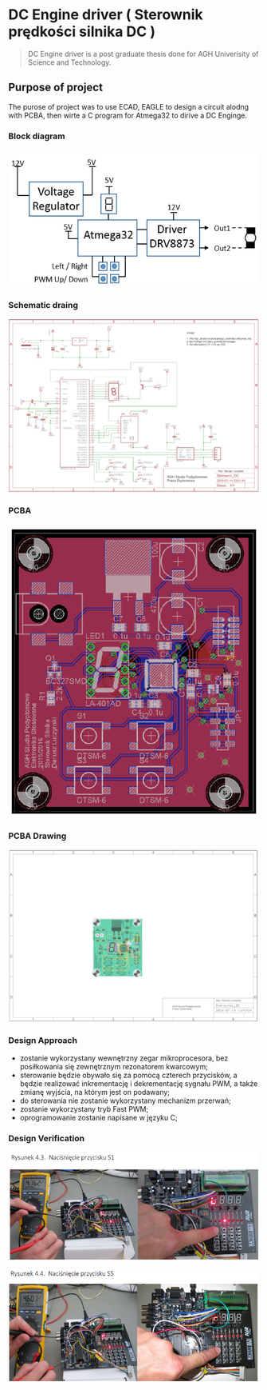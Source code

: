 # DC Engine driver ( Sterownik prędkości silnika DC )

> DC Engine driver is a post graduate thesis done for AGH Univerisity of Science and Technology.

## Purpose of project
The purose of project was to use ECAD, EAGLE to design a circuit alodng with
PCBA, then wirte a C program for Atmega32 to dirive a DC Enginge.

### Block diagram
![Block diagram](https://github.com/LuczynskiDar/SilnikDC/blob/master/Img/bloc_diagram.PNG)

### Schematic draing

![Schematics](https://github.com/LuczynskiDar/SilnikDC/blob/master/Img/schematic.PNG)

### PCBA
![PCBA view](https://github.com/LuczynskiDar/SilnikDC/blob/master/Img/PCBA_1.PNG)

### PCBA Drawing
![PCBA drawing view](https://github.com/LuczynskiDar/SilnikDC/blob/master/Img/PCBA.PNG)

### Design Approach

- zostanie wykorzystany wewnętrzny zegar mikroprocesora, bez posiłkowania się
zewnętrznym rezonatorem kwarcowym;
- sterowanie będzie obywało się za pomocą czterech przycisków, a będzie realizować
inkrementację i dekrementację sygnału PWM, a także zmianę wyjścia, na którym jest
on podawany;
- do sterowania nie zostanie wykorzystany mechanizm przerwań;
- zostanie wykorzystany tryb Fast PWM;
- oprogramowanie zostanie napisane w języku C;

### Design Verification
![Press S1](https://github.com/LuczynskiDar/SilnikDC/blob/master/Img/press_s1.PNG)

![Press S5](https://github.com/LuczynskiDar/SilnikDC/blob/master/Img/press_s5.PNG)


